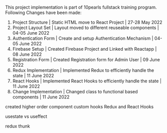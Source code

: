 This project implementation is part of 10pearls fullstack training program.
Following Changes have been made:

1. Project Structure        |   Static HTML move to React Project                             |   27-28 May 2022
2. Project Layout Set       |   Layout moved to different reuseable components                |   04-05 June 2022
3. Authentication Form      |   Create and setup Authentication Mechanism                     |   04-05 June 2022
4. Firebase Setup           |   Created Firebase Project and Linked with Reactapp             |   08 June 2022
5. Registration Form        |   Created Registration form for Admin User                      |   09 June 2022
6. Redux Implementation     |   Implemented Redux to efficiently handle the state             |   11 June 2022
7. React Hooks              |   Implemented React Hooks to efficiently handle the state       |   11 June 2022
7. Change Implementation    |   Changed class to functional based components                  |   11 June 2022




 created higher order component
 custom hooks
 Redux and React Hooks


usestate vs useffect

redux thunk